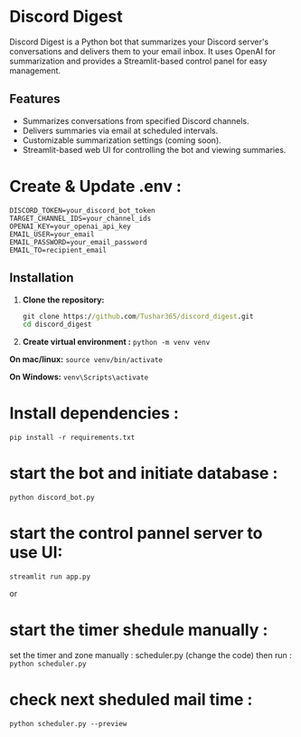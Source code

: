 # Discord Digest

Discord Digest is a Python bot that summarizes your Discord server's conversations and delivers them to your email inbox.  It uses OpenAI for summarization and provides a Streamlit-based control panel for easy management.

## Features

* Summarizes conversations from specified Discord channels.
* Delivers summaries via email at scheduled intervals.
* Customizable summarization settings (coming soon).
* Streamlit-based web UI for controlling the bot and viewing summaries.

# Create & Update .env :
```
DISCORD_TOKEN=your_discord_bot_token
TARGET_CHANNEL_IDS=your_channel_ids
OPENAI_KEY=your_openai_api_key
EMAIL_USER=your_email
EMAIL_PASSWORD=your_email_password
EMAIL_TO=recipient_email
```
## Installation

1. **Clone the repository:**

   ```cmd
   git clone https://github.com/Tushar365/discord_digest.git
   cd discord_digest
   
2. **Create virtual environment :**
```python -m venv venv```

**On mac/linux:**
```source venv/bin/activate```

**On Windows:**
```venv\Scripts\activate```

# Install dependencies :
```pip install -r requirements.txt```

# start the bot and initiate database :
```python discord_bot.py```

# start the control pannel server to use UI:
```streamlit run app.py```

or 

# start the timer shedule manually :
set the timer and zone manually :
scheduler.py (change the code)
then run :
```python scheduler.py```

# check next sheduled mail time :
```python scheduler.py --preview```



